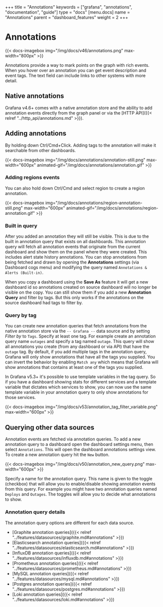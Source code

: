 +++
title = "Annotations"
keywords = ["grafana", "annotations", "documentation", "guide"]
type = "docs"
[menu.docs]
name = "Annotations"
parent = "dashboard_features"
weight = 2
+++

# Annotations

{{< docs-imagebox img="/img/docs/v46/annotations.png" max-width="800px" >}}

Annotations provide a way to mark points on the graph with rich events. When you hover over an annotation
you can get event description and event tags. The text field can include links to other systems with more detail.

## Native annotations

Grafana v4.6+ comes with a native annotation store and the ability to add annotation events directly from the graph panel or via the [HTTP API]({{< relref "../http_api/annotations.md" >}}).

## Adding annotations

By holding down Ctrl/Cmd+Click. Adding tags to the annotation will make it searchable from other dashboards.

{{< docs-imagebox img="/img/docs/annotations/annotation-still.png"
max-width="600px" animated-gif="/img/docs/annotations/annotation.gif" >}}

### Adding regions events

You can also hold down Ctrl/Cmd and select region to create a region annotation.

{{< docs-imagebox img="/img/docs/annotations/region-annotation-still.png"
max-width="600px" animated-gif="/img/docs/annotations/region-annotation.gif" >}}

### Built in query

After you added an annotation they will still be visible. This is due to the built in annotation query that exists on all dashboards. This annotation query will
fetch all annotation events that originate from the current dashboard and show them on the panel where they were created. This includes alert state history annotations. You can
stop annotations from being fetched and drawn by opening the **Annotations** settings (via Dashboard cogs menu) and modifying the query named `Annotations & Alerts (Built-in)`.

When you copy a dashboard using the **Save As** feature it will get a new dashboard id so annotations created on source dashboard will no longer be visible on the copy. You
can still show them if you add a new **Annotation Query** and filter by tags. But this only works if the annotations on the source dashboard had tags to filter by.

### Query by tag

You can create new annotation queries that fetch annotations from the native annotation store via the `-- Grafana --` data source and by setting *Filter by* to `Tags`. Specify at least
one tag. For example create an annotation query name `outages` and specify a tag named `outage`. This query will show all annotations you create (from any dashboard or via API) that have the `outage` tag. By default, if you add multiple tags in the annotation query, Grafana will only show annotations that have all the tags you supplied. You can invert the behavior by enabling `Match any` which means that Grafana will show annotations that contains at least one of the tags you supplied.

In Grafana v5.3+ it's possible to use template variables in the tag query. So if you have a dashboard showing stats for different services and a template variable that dictates which services to show, you can now use the same template variable in your annotation query to only show annotations for those services.

{{< docs-imagebox img="/img/docs/v53/annotation_tag_filter_variable.png" max-width="600px" >}}

## Querying other data sources

Annotation events are fetched via annotation queries. To add a new annotation query to a dashboard
open the dashboard settings menu, then select `Annotations`. This will open the dashboard annotations
settings view. To create a new annotation query hit the `New` button.

<!--![](/img/docs/v50/annotation_new_query.png)-->
{{< docs-imagebox img="/img/docs/v50/annotation_new_query.png" max-width="600px" >}}

Specify a name for the annotation query. This name is given to the toggle (checkbox) that will allow
you to enable/disable showing annotation events from this query. For example you might have two
annotation queries named `Deploys` and `Outages`. The toggles will allow you to decide what annotations
to show.

### Annotation query details

The annotation query options are different for each data source.

- [Graphite annotation queries]({{< relref "../features/datasources/graphite.md#annotations" >}})
- [Elasticsearch annotation queries]({{< relref "../features/datasources/elasticsearch.md#annotations" >}})
- [InfluxDB annotation queries]({{< relref "../features/datasources/influxdb.md#annotations" >}})
- [Prometheus annotation queries]({{< relref "../features/datasources/prometheus.md#annotations" >}})
- [MySQL annotation queries]({{< relref "../features/datasources/mysql.md#annotations" >}})
- [Postgres annotation queries]({{< relref "../features/datasources/postgres.md#annotations" >}})
- [Loki annotation queries]({{< relref "../features/datasources/loki.md#annotations" >}})
